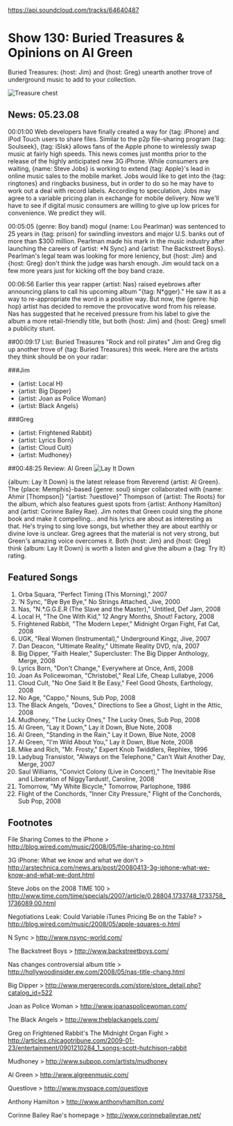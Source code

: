 

https://api.soundcloud.com/tracks/64640487

# Show 130: Buried Treasures & Opinions on Al Green 
Buried Treasures: {host: Jim} and {host: Greg} unearth another trove of underground music to add to your collection.

![Treasure chest](http://static.soundopinions.org/images/buriedtreasures/goldcoins.jpg)

## News: 05.23.08
00:01:00 Web developers have finally created a way for {tag: iPhone} and iPod Touch users to share files. Similar to the p2p file-sharing program {tag: Soulseek}, {tag: iSlsk} allows fans of the Apple phone to wirelessly swap music at fairly high speeds. This news comes just months prior to the release of the highly anticipated new 3G iPhone. While consumers are waiting, {name: Steve Jobs} is working to extend {tag: Apple}'s lead in online music sales to the mobile market. Jobs would like to get into the {tag: ringtones} and ringbacks business, but in order to do so he may have to work out a deal with record labels. According to speculation, Jobs may agree to a variable pricing plan in exchange for mobile delivery. Now we'll have to see if digital music consumers are willing to give up low prices for convenience. We predict they will.

00:05:05 {genre: Boy band} mogul {name: Lou Pearlman} was sentenced to 25 years in {tag: prison} for swindling investors and major U.S. banks out of more than $300 million. Pearlman made his mark in the music industry after launching the careers of {artist: *N Sync} and {artist: The Backstreet Boys}. Pearlman's legal team was looking for more leniency, but {host: Jim} and {host: Greg} don't think the judge was harsh enough. Jim would tack on a few more years just for kicking off the boy band craze.

00:06:56 Earlier this year rapper {artist: Nas} raised eyebrows after announcing plans to call his upcoming album "{tag: N*gger}." He saw it as a way to re-appropriate the word in a positive way. But now, the {genre: hip hop} artist has decided to remove the provocative word from his release. Nas has suggested that he received pressure from his label to give the album a more retail-friendly title, but both {host: Jim} and {host: Greg} smell a publicity stunt.

##00:09:17 List: Buried Treasures
"Rock and roll pirates" Jim and Greg dig up another trove of {tag: Buried Treasures} this week. Here are the artists they think should be on your radar:

###Jim
- {artist: Local H}
- {artist: Big Dipper}
- {artist: Joan as Police Woman}
- {artist: Black Angels}

###Greg
- {artist: Frightened Rabbit}
- {artist: Lyrics Born}
- {artist: Cloud Cult}
- {artist: Mudhoney}

##00:48:25 Review: Al Green
![Lay It Down](http://is5.mzstatic.com/image/thumb/Music4/v4/f0/4e/79/f04e796a-1e5f-1526-d42d-ffe429fb1d53/source/600x600bb.jpg "99603/721275924")

{album: Lay It Down} is the latest release from Reverend {artist: Al Green}. The {place: Memphis}-based {genre: soul} singer collaborated with {name: Ahmir [Thompson]} "{artist: ?uestlove}" Thompson of {artist: The Roots} for the album, which also features guest spots from {artist: Anthony Hamilton} and {artist: Corinne Bailey Rae}. Jim notes that Green could sing the phone book and make it compelling... and his lyrics are about as interesting as that. He's trying to sing love songs, but whether they are about earthly or divine love is unclear. Greg agrees that the material is not very strong, but Green's amazing voice overcomes it. Both {host: Jim} and {host: Greg} think {album: Lay It Down} is worth a listen and give the album a {tag: Try It} rating.

## Featured Songs
1. Orba Squara, "Perfect Timing (This Morning)," 2007
2. 'N Sync, "Bye Bye Bye," No Strings Attached, Jive, 2000
3. Nas, "N.*.G.G.E.R (The Slave and the Master)," Untitled, Def Jam, 2008
4. Local H, "The One With Kid," 12 Angry Months, Shout! Factory, 2008
5. Frightened Rabbit, "The Modern Leper," Midnight Organ Fight, Fat Cat, 2008
6. UGK, "Real Women (Instrumental)," Underground Kingz, Jive, 2007
7. Dan Deacon, "Ultimate Reality," Ultimate Reality DVD, n/a, 2007
8. Big Dipper, "Faith Healer," Supercluster: The Big Dipper Anthology, Merge, 2008
9. Lyrics Born, "Don't Change," Everywhere at Once, Anti, 2008
10. Joan As Policewoman, "Christobel," Real Life, Cheap Lullabye, 2006
11. Cloud Cult, "No One Said It Be Easy," Feel Good Ghosts, Earthology, 2008
12. No Age, "Cappo," Nouns, Sub Pop, 2008
13. The Black Angels, "Doves," Directions to See a Ghost, Light in the Attic, 2008
14. Mudhoney, "The Lucky Ones," The Lucky Ones, Sub Pop, 2008
15. Al Green, "Lay it Down," Lay it Down, Blue Note, 2008
16. Al Green, "Standing in the Rain," Lay it Down, Blue Note, 2008
17. Al Green, "I'm Wild About You," Lay it Down, Blue Note, 2008
18. Mike and Rich, "Mr. Frosty," Expert Knob Twiddlers, Rephlex, 1996
19. Ladybug Transistor, "Always on the Telephone," Can't Wait Another Day, Merge, 2007
20. Saul Williams, "Convict Colony (Live in Concert)," The Inevitable Rise and Liberation of NiggyTardust!, Caroline, 2008
21. Tomorrow, "My White Bicycle," Tomorrow, Parlophone, 1986
22. Flight of the Conchords, "Inner City Pressure," Flight of the Conchords, Sub Pop, 2008

## Footnotes

File Sharing Comes to the iPhone > http://blog.wired.com/music/2008/05/file-sharing-co.html

3G iPhone: What we know and what we don't > http://arstechnica.com/news.ars/post/20080413-3g-iphone-what-we-know-and-what-we-dont.html

Steve Jobs on the 2008 TIME 100 > http://www.time.com/time/specials/2007/article/0,28804,1733748_1733758_1736089,00.html

Negotiations Leak: Could Variable iTunes Pricing Be on the Table? > http://blog.wired.com/music/2008/05/apple-squares-o.html

N Sync > http://www.nsync-world.com/

The Backstreet Boys > http://www.backstreetboys.com/

Nas changes controversial album title > http://hollywoodinsider.ew.com/2008/05/nas-title-chang.html

Big Dipper > http://www.mergerecords.com/store/store_detail.php?catalog_id=522

Joan as Police Woman > http://www.joanaspolicewoman.com/

The Black Angels > http://www.theblackangels.com/

Greg on Frightened Rabbit's The Midnight Organ Fight > http://articles.chicagotribune.com/2009-01-23/entertainment/0901210284_1_songs-scott-hutchison-rabbit

Mudhoney > http://www.subpop.com/artists/mudhoney

Al Green > http://www.algreenmusic.com/

Questlove > http://www.myspace.com/questlove

Anthony Hamilton > http://www.anthonyhamilton.com/

Corinne Bailey Rae's homepage > http://www.corinnebaileyrae.net/